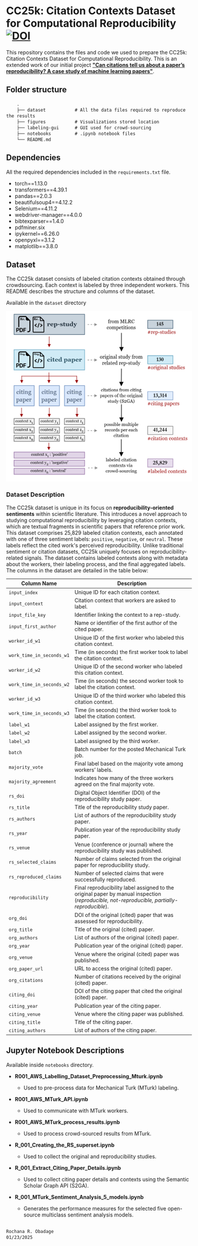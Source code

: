 # CC25k: Citation Contexts Dataset for Computational Reproducibility [![DOI](https://img.shields.io/badge/DOI-10.17605%2FOSF.IO%2F4H8WU-blue)](https://doi.org/10.17605/OSF.IO/4H8WU)

This repository contains the files and code we used to prepare the CC25k: Citation Contexts Dataset for Computational Reproducibility. This is an extended work of our initial project [<b>"Can citations tell us about a paper’s reproducibility? A
case study of machine learning papers"</b>](https://github.com/lamps-lab/ccair-ai-reproducibility).

## Folder structure 
```
    .
    ├── dataset           # All the data files required to reproduce the results
    ├── figures           # Visualizations stored location
    ├── labeling-gui      # GUI used for crowd-sourcing
    ├── notebooks         # .ipynb notebook files
    └── README.md
```

## Dependencies ##
All the required dependencies included in the `requirements.txt` file. 

* torch==1.13.0
* transformers==4.39.1
* pandas==2.0.3
* beautifulsoup4==4.12.2
* Selenium==4.11.2
* webdriver-manager==4.0.0
* bibtexparser==1.4.0
* pdfminer.six
* ipykernel==6.26.0
* openpyxl==3.1.2
* matplotlib==3.8.0

## Dataset ##
The CC25k dataset consists of labeled citation contexts obtained through crowdsourcing. Each context is labeled by three independent workers. This README describes the structure and columns of the dataset.

Available in the `dataset` directory

![alt text](figures/citaion_contexts_relationships_long.png "Citation Contexts for AI Reproducibility - Dataset")

### Dataset Description

The CC25k dataset is unique in its focus on **reproducibility-oriented sentiments** within scientific literature. This introduces a novel approach to studying computational reproducibility by leveraging citation contexts, which are textual fragments in scientific papers that reference prior work. This dataset comprises 25,829 labeled citation contexts, each annotated with one of three sentiment labels: `positive`, `negative`, or `neutral`. These labels reflect the cited work's perceived reproducibility. Unlike traditional sentiment or citation datasets, CC25k uniquely focuses on reproducibility-related signals. 
The dataset contains labeled contexts along with metadata about the workers, their labeling process, and the final aggregated labels. The columns in the dataset are detailed in the table below:  


| **Column Name**               | **Description** |
|---------------------------|------------|
| `input_index`            | Unique ID for each citation context. |
| `input_context`          | Citation context that workers are asked to label. |
| `input_file_key`         | Identifier linking the context to a rep-study. |
| `input_first_author`     | Name or identifier of the first author of the cited paper. |
| `worker_id_w1`          | Unique ID of the first worker who labeled this citation context. |
| `work_time_in_seconds_w1` | Time (in seconds) the first worker took to label the citation context. |
| `worker_id_w2`          | Unique ID of the second worker who labeled this citation context. |
| `work_time_in_seconds_w2` | Time (in seconds) the second worker took to label the citation context. |
| `worker_id_w3`          | Unique ID of the third worker who labeled this citation context. |
| `work_time_in_seconds_w3` | Time (in seconds) the third worker took to label the citation context. |
| `label_w1`              | Label assigned by the first worker. |
| `label_w2`              | Label assigned by the second worker. |
| `label_w3`              | Label assigned by the third worker. |
| `batch`                 | Batch number for the posted Mechanical Turk job. |
| `majority_vote`         | Final label based on the majority vote among workers’ labels. |
| `majority_agreement`    | Indicates how many of the three workers agreed on the final majority vote. |
| `rs_doi`               | Digital Object Identifier (DOI) of the reproducibility study paper. |
| `rs_title`             | Title of the reproducibility study paper. |
| `rs_authors`           | List of authors of the reproducibility study paper. |
| `rs_year`              | Publication year of the reproducibility study paper. |
| `rs_venue`             | Venue (conference or journal) where the reproducibility study was published. |
| `rs_selected_claims`   | Number of claims selected from the original paper for reproducibility study. |
| `rs_reproduced_claims` | Number of selected claims that were successfully reproduced. |
| `reproducibility`      | Final reproducibility label assigned to the original paper by manual inspection (*reproducible, not-reproducible, partially-reproducible*). |
| `org_doi`              | DOI of the original (cited) paper that was assessed for reproducibility. |
| `org_title`            | Title of the original (cited) paper. |
| `org_authors`          | List of authors of the original (cited) paper. |
| `org_year`             | Publication year of the original (cited) paper. |
| `org_venue`           | Venue where the original (cited) paper was published. |
| `org_paper_url`        | URL to access the original (cited) paper. |
| `org_citations`        | Number of citations received by the original (cited) paper. |
| `citing_doi`          | DOI of the citing paper that cited the original (cited) paper. |
| `citing_year`         | Publication year of the citing paper. |
| `citing_venue`        | Venue where the citing paper was published. |
| `citing_title`        | Title of the citing paper. |
| `citing_authors`      | List of authors of the citing paper. |


## Jupyter Notebook Descriptions ##

Available inside `notebooks` directory.

- **R001_AWS_Labelling_Dataset_Preprocessing_Mturk.ipynb**
	- Used to pre-process data for Mechanical Turk (MTurk) labeling.

- **R001_AWS_MTurk_API.ipynb**
	- Used to communicate with MTurk workers.

- **R001_AWS_MTurk_process_results.ipynb**
	- Used to process crowd-sourced results from MTurk.

- **R_001_Creating_the_RS_superset.ipynb**
	- Used to collect the original and reproducibility studies.

- **R_001_Extract_Citing_Paper_Details.ipynb**
	- Used to collect citing paper details and contexts using the Semantic Scholar Graph API (S2GA).

- **R_001_MTurk_Sentiment_Analysis_5_models.ipynb**
	- Generates the performance measures for the selected five open-source multiclass sentiment analysis models.

<!-- ## Citation ## -->

```BibTeX

```

```
Rochana R. Obadage
01/23/2025
```